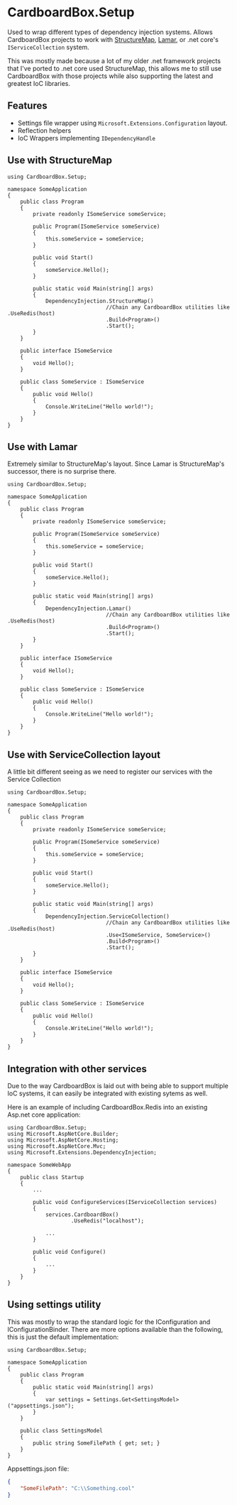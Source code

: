 ﻿# CardboardBox.Setup
Used to wrap different types of dependency injection systems. Allows CardboardBox projects to work with [StructureMap](http://structuremap.github.io/), [Lamar](https://jasperfx.github.io/lamar/), or .net core's ```IServiceCollection``` system.

This was mostly made because a lot of my older .net framework projects that I've ported to .net core used StructureMap, this allows me to still use CardboardBox with those projects while also supporting the latest and greatest IoC libraries.

## Features
* Settings file wrapper using ```Microsoft.Extensions.Configuration``` layout.
* Reflection helpers
* IoC Wrappers implementing ```IDependencyHandle```

## Use with StructureMap
``` CSharp
using CardboardBox.Setup;

namespace SomeApplication
{
	public class Program
	{
		private readonly ISomeService someService;

		public Program(ISomeService someService)
		{
			this.someService = someService;
		}

		public void Start()
		{
			someService.Hello();
		}

		public static void Main(string[] args)
		{
			DependencyInjection.StructureMap()
							   //Chain any CardboardBox utilities like .UseRedis(host)
							   .Build<Program>()
							   .Start();
		}
	}

	public interface ISomeService
	{
		void Hello();
	}

	public class SomeService : ISomeService
	{
		public void Hello()
		{
			Console.WriteLine("Hello world!");
		}
	}
}
```

## Use with Lamar
Extremely similar to StructureMap's layout. Since Lamar is StructureMap's successor, there is no surprise there.

``` CSharp
using CardboardBox.Setup;

namespace SomeApplication
{
	public class Program
	{
		private readonly ISomeService someService;

		public Program(ISomeService someService)
		{
			this.someService = someService;
		}

		public void Start()
		{
			someService.Hello();
		}

		public static void Main(string[] args)
		{
			DependencyInjection.Lamar()
							   //Chain any CardboardBox utilities like .UseRedis(host)
							   .Build<Program>()
							   .Start();
		}
	}

	public interface ISomeService
	{
		void Hello();
	}

	public class SomeService : ISomeService
	{
		public void Hello()
		{
			Console.WriteLine("Hello world!");
		}
	}
}
```

## Use with ServiceCollection layout
A little bit different seeing as we need to register our services with the Service Collection

``` CSharp
using CardboardBox.Setup;

namespace SomeApplication
{
	public class Program
	{
		private readonly ISomeService someService;

		public Program(ISomeService someService)
		{
			this.someService = someService;
		}

		public void Start()
		{
			someService.Hello();
		}

		public static void Main(string[] args)
		{
			DependencyInjection.ServiceCollection()
							   //Chain any CardboardBox utilities like .UseRedis(host)
							   .Use<ISomeService, SomeService>()
							   .Build<Program>()
							   .Start();
		}
	}

	public interface ISomeService
	{
		void Hello();
	}

	public class SomeService : ISomeService
	{
		public void Hello()
		{
			Console.WriteLine("Hello world!");
		}
	}
}
```

## Integration with other services
Due to the way CardboardBox is laid out with being able to support multiple IoC systems, it can easily be integrated with existing sytems as well.

Here is an example of including CardboardBox.Redis into an existing Asp.net core application:
``` CSharp
using CardboardBox.Setup;
using Microsoft.AspNetCore.Builder;
using Microsoft.AspNetCore.Hosting;
using Microsoft.AspNetCore.Mvc;
using Microsoft.Extensions.DependencyInjection;

namespace SomeWebApp
{
	public class Startup
	{
		...

		public void ConfigureServices(IServiceCollection services)
		{
			services.CardboardBox()
					.UseRedis("localhost");

			...
		}

		public void Configure()
		{
			...
		}
	}
}
```

## Using settings utility
This was mostly to wrap the standard logic for the IConfiguration and IConfigurationBinder.
There are more options available than the following, this is just the default implementation:

``` CSharp
using CardboardBox.Setup;

namespace SomeApplication
{
	public class Program
	{
		public static void Main(string[] args)
		{
			var settings = Settings.Get<SettingsModel>("appsettings.json");
		}
	}

	public class SettingsModel
	{
		public string SomeFilePath { get; set; }
	}
}
```

Appsettings.json file:
``` JSON
{
	"SomeFilePath": "C:\\Something.cool"
}
```